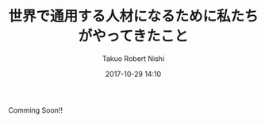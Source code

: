 ﻿---
title: 世界で通用する人材になるために私たちがやってきたこと
description: "世界で通用する人材になるために私たちがやってきたこと"
date: 2017-10-29 14:10
sessionlevel: 50
author: "Takuo Robert Nishi"
category: sessions
---
Comming Soon!!
